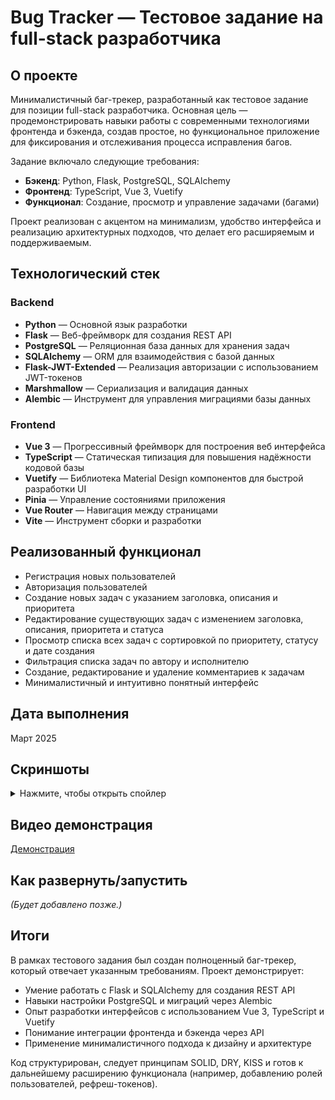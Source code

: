 # Bug Tracker — Тестовое задание на full-stack разработчика

## О проекте

Минималистичный баг-трекер, разработанный как тестовое задание для позиции full-stack разработчика. Основная цель — продемонстрировать навыки работы с современными технологиями фронтенда и бэкенда, создав простое, но функциональное приложение для фиксирования и отслеживания процесса исправления багов.

Задание включало следующие требования:

- **Бэкенд**: Python, Flask, PostgreSQL, SQLAlchemy
- **Фронтенд**: TypeScript, Vue 3, Vuetify
- **Функционал**: Создание, просмотр и управление задачами (багами)

Проект реализован с акцентом на минимализм, удобство интерфейса и реализацию архитектурных подходов, что делает его расширяемым и поддерживаемым.

## Технологический стек

### Backend

- **Python** — Основной язык разработки
- **Flask** — Веб-фреймворк для создания REST API
- **PostgreSQL** — Реляционная база данных для хранения задач
- **SQLAlchemy** — ORM для взаимодействия с базой данных
- **Flask-JWT-Extended** — Реализация авторизации с использованием JWT-токенов
- **Marshmallow** — Сериализация и валидация данных
- **Alembic** — Инструмент для управления миграциями базы данных

### Frontend

- **Vue 3** — Прогрессивный фреймворк для построения веб интерфейса
- **TypeScript** — Статическая типизация для повышения надёжности кодовой базы
- **Vuetify** — Библиотека Material Design компонентов для быстрой разработки UI
- **Pinia** — Управление состояниями приложения
- **Vue Router** — Навигация между страницами
- **Vite** — Инструмент сборки и разработки

## Реализованный функционал

- Регистрация новых пользователей
- Авторизация пользователей
- Создание новых задач с указанием заголовка, описания и приоритета
- Редактирование существующих задач с изменением заголовка, описания, приоритета и статуса
- Просмотр списка всех задач с сортировкой по приоритету, статусу и дате создания
- Фильтрация списка задач по автору и исполнителю
- Создание, редактирование и удаление комментариев к задачам
- Минималистичный и интуитивно понятный интерфейс

## Дата выполнения

Март 2025

## Скриншоты

<details>
<summary>Нажмите, чтобы открыть спойлер</summary>

Страница регистрации

![image info](images/i_02.jpg)

Страница авторизации

![image info](images/i_01.jpg)

Общий вид списка задач

![image info](images/i_03.jpg)

Страница создания задачи

![image info](images/i_04.jpg)

Фильтр списка задач по исполнителю и сортировка по приоритету

![image info](images/i_05.jpg)

Модальное окно с информацией о пользователе

![image info](images/i_06.jpg)

Страница "О проекте"

![image info](images/i_07.jpg)

Страница задачи в работе с комментариями

![image info](images/i_08.jpg)

Редактирование задачи автором

![image info](images/i_09.jpg)

Страница новой задачи без исполнителя и без комментариев

![image info](images/i_10.jpg)

</details>

## Видео демонстрация

[Демонстрация](https://github.com/user-attachments/assets/9e239bad-f13a-420d-a146-b7a4dab2f43a)

## Как развернуть/запустить

_(Будет добавлено позже.)_

## Итоги

В рамках тестового задания был создан полноценный баг-трекер, который отвечает указанным требованиям. Проект демонстрирует:

- Умение работать с Flask и SQLAlchemy для создания REST API
- Навыки настройки PostgreSQL и миграций через Alembic
- Опыт разработки интерфейсов с использованием Vue 3, TypeScript и Vuetify
- Понимание интеграции фронтенда и бэкенда через API
- Применение минималистичного подхода к дизайну и архитектуре

Код структурирован, следует принципам SOLID, DRY, KISS и готов к дальнейшему расширению функционала (например, добавлению ролей пользователей, рефреш-токенов).
